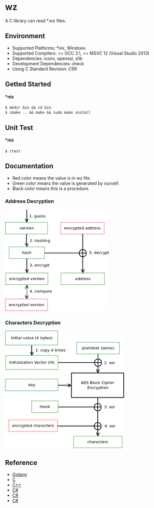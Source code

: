 # wz

A C library can read \*.wz files.

## Environment

* Supported Platforms: \*nix, Windows
* Supported Compilers: >= GCC 3.1, >= MSVC 12 (Visual Studio 2013)
* Dependencies: iconv, openssl, zlib
* Development Dependencies: check
* Using C Standard Revision: C99

## Getted Started

#### \*nix

```shell
$ mkdir bin && cd bin
$ cmake .. && make && sudo make install
```

## Unit Test

#### \*nix

```shell
$ ctest
```

## Documentation

* Red color means the value is in wz file.
* Green color means the value is generated by ourself.
* Black color means this is a procedure.

### Address Decryption

![Address Decryption](doc/address-decryption.png)

### Characters Decryption

![Characters Decryption](doc/characters-decryption.png)

## Reference

* [Golang](https://github.com/diamondo25/go-wz/blob/master/directory.go)
* [C](https://code.google.com/p/cmsc/source/browse/trunk/wzlibc/wzlibc.c)
* [C++](https://github.com/NoLifeDev/NoLifeStory/blob/master/src/wz/wzmain.cpp)
* [C#](https://github.com/haha01haha01/MapleLib/blob/master/WzLib/WzFile.cs)
* [C#](https://github.com/Kagamia/WzComparerR2/blob/master/WzComparerR2.WzLib/Wz_Sound.cs)
* [C#](https://github.com/angelsl/ms-reWZ/blob/master/WZProperties/WZAudioProperty.cs)
